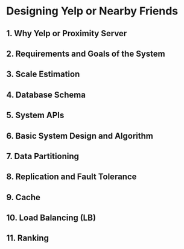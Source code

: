 # Designing Yelp or Nearby Friends

## 1. Why Yelp or Proximity Server

## 2. Requirements and Goals of the System

## 3. Scale Estimation

## 4. Database Schema

## 5. System APIs

## 6. Basic System Design and Algorithm

## 7. Data Partitioning

## 8. Replication and Fault Tolerance

## 9. Cache

## 10. Load Balancing (LB)

## 11. Ranking
